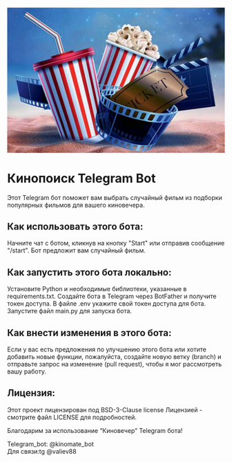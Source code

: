 ![Лого](https://github.com/Valievx/telegram_bot_kinovecher/blob/main/media/logo.jpg)
# Кинопоиск Telegram Bot
Этот Telegram бот поможет вам выбрать случайный фильм из подборки популярных фильмов для вашего киновечера.

## Как использовать этого бота:
Начните чат с ботом, кликнув на кнопку "Start" или отправив сообщение "/start".
Бот предложит вам случайный фильм.


## Как запустить этого бота локально:
Установите Python и необходимые библиотеки, указанные в requirements.txt.
Создайте бота в Telegram через BotFather и получите токен доступа.
В файле .env укажите свой токен доступа для бота.
Запустите файл main.py для запуска бота.

## Как внести изменения в этого бота:
Если у вас есть предложения по улучшению этого бота или хотите добавить новые функции, пожалуйста, создайте новую ветку (branch) и отправьте запрос на изменение (pull request), чтобы я мог рассмотреть вашу работу.

## Лицензия:
Этот проект лицензирован под BSD-3-Clause license Лицензией - смотрите файл LICENSE для подробностей.

Благодарим за использование “Киновечер” Telegram бота!

Telegram_bot: @kinomate_bot<br/>
Для связи:tg @valiev88
